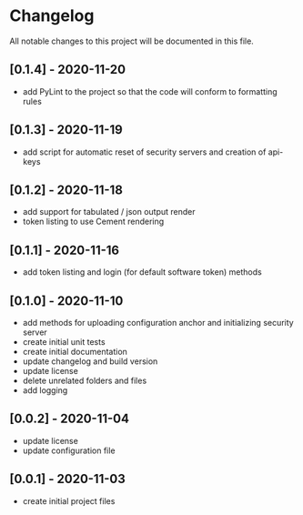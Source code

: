 # Changelog

All notable changes to this project will be documented in this file.

## [0.1.4] - 2020-11-20

- add PyLint to the project so that the code will conform to formatting rules

## [0.1.3] - 2020-11-19

- add script for automatic reset of security servers and creation of api-keys

## [0.1.2] - 2020-11-18

- add support for tabulated / json output render
- token listing to use Cement rendering

## [0.1.1] - 2020-11-16

- add token listing and login (for default software token) methods

## [0.1.0] - 2020-11-10

- add methods for uploading configuration anchor and initializing security server
- create initial unit tests
- create initial documentation
- update changelog and build version
- update license
- delete unrelated folders and files
- add logging

## [0.0.2] - 2020-11-04

- update license
- update configuration file

## [0.0.1] - 2020-11-03

- create initial project files
